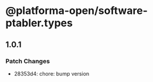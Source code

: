 # @platforma-open/software-ptabler.types

## 1.0.1

### Patch Changes

- 28353d4: chore: bump version
